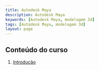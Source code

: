 ```yaml
---
title: Autodesk Maya
description: Autodesk Maya
keywords: [Autodesk Maya, modelagem 3d]
tags: [Autodesk Maya, modelagem 3d]
layout: page
---
```


## Conteúdo do curso
1. [Introdução](maya_introducao.html)
